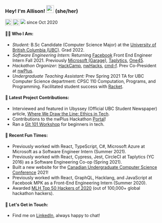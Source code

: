 ### Hey! I'm Allison! <img src="https://media.giphy.com/media/hvRJCLFzcasrR4ia7z/giphy.gif" width="25px"> (she/her)
<a href="https://www.linkedin.com/in/allison-chiang/">
  <img align="left" alt="Allison's LinkedIn" width="22px" src="https://cdn.jsdelivr.net/npm/simple-icons@v3/icons/linkedin.svg" />
</a>
<a href="https://twitter.com/chiang_allison">
  <img align="left" alt="Allison's Twitter" width="22px" src="https://cdn.jsdelivr.net/npm/simple-icons@v3/icons/twitter.svg" />
</a>

![](https://visitor-badge.glitch.me/badge?page_id=acchiang.acchiang) since Oct 2020
#### 👩🏻   Who I Am: 
- *Student:* B.Sc Candidate (Computer Science Major) at the [University of British Columbia (UBC)](https://www.ubc.ca/). Grad 2022. 
- *Software Engineering Intern:* Returning [Facebook](https://www.facebook.com/) Front End Engineer Intern Fall 2021. Previously [Microsoft (Garage)](https://www.microsoft.com/en-us/garage/), [Taplytics](https://taplytics.com/), [One45](https://one45.com/). 
- *Hackathon Organizer:* [HackCamp](http://lhd.nwplus.io/), [nwHacks](https://www.nwhacks.io/), [cmd-f](http://cmd-f.nwplus.io/). Prev Co-President at [nwPlus](https://www.nwplus.io/). 
- *Undergraduate Teaching Assistant:* Prev Spring 2021 TA for UBC Computer Science department: CPSC 110 Computation, Programs, and Programming. Facilitated student success with [Racket](https://racket-lang.org/). 
#### 🔭   Latest Project Contributions: 
- Interviewed and featured in Ubyssey (Official UBC Student Newspaper) article, [Where We Draw the Line: Ethics in Tech](https://www.ubyssey.ca/science/where-we-draw-the-line/). 
- Contributions to the nwPlus Hackathon [Portal](https://github.com/nwplus/livesite)! 
- Ran a [Git 101 Workshop](https://lu.ma/nwplus-git) for beginners in tech. 
#### 🌱   Recent Fun Times: 
- Previously worked with React, TypeScript, C#, Microsoft Azure at Microsoft as a Software Engineer Intern (Summer 2021).
- Previously worked with React, Cypress, Jest, CircleCI at Taplytics (YC 2016) as a Software Engineering Co-op (Spring 2021).
- Built a new website for the [Canadian Undergraduate Computer Science Conference](http://www.cucsc.ca/) 2021! 
- Previously worked with React, GraphQL, Hacklang, and JavaScript at Facebook MPK as a Front-End Engineering Intern (Summer 2020). 
- Awarded [MLH Top 50 Hackers of 2020](https://top.mlh.io/2020/profiles/allison-chiang) (out of 100,000+ global hackathon hackers). 
#### 👯   Let's Get in Touch: 
- Find me on [LinkedIn](https://www.linkedin.com/in/allison-chiang/), always happy to chat! 
